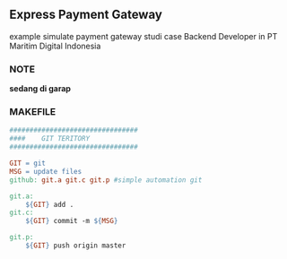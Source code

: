 ## Express Payment Gateway

example simulate payment gateway studi case Backend Developer in PT Maritim Digital Indonesia

### NOTE

**sedang di garap**

### MAKEFILE

```makefile
################################
####	GIT TERITORY
################################

GIT = git
MSG = update files
github: git.a git.c git.p #simple automation git

git.a:
	${GIT} add .
git.c:
	${GIT} commit -m ${MSG}

git.p:
	${GIT} push origin master
```
